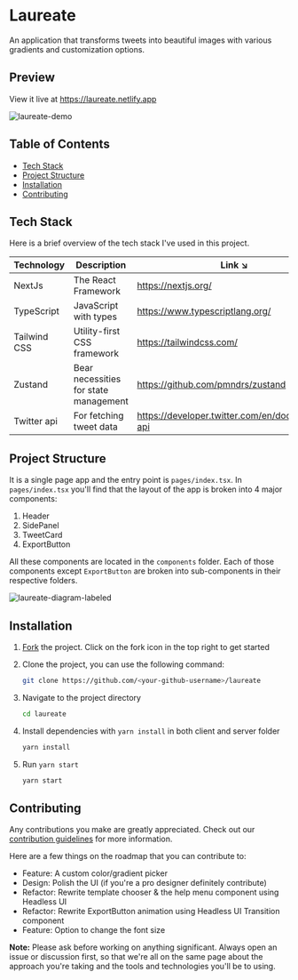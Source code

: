 # Laureate

An application that transforms tweets into beautiful images with various gradients and customization options.

## Preview

View it live at https://laureate.netlify.app

![laureate-demo](https://user-images.githubusercontent.com/23008566/204119016-51161fa2-8fe3-46ce-9750-6e17d6e263c3.gif)


## Table of Contents

- [Tech Stack](#tech-stack)
- [Project Structure](#project-structure)
- [Installation](#installation)
- [Contributing](#contributing)

## Tech Stack

Here is a brief overview of the tech stack I've used in this project.

| Technology   | Description                           | Link ↘️                                           |
| ------------ | ------------------------------------- | ------------------------------------------------- |
| NextJs       | The React Framework                   | https://nextjs.org/                               |
| TypeScript   | JavaScript with types                 | https://www.typescriptlang.org/                   |
| Tailwind CSS | Utility-first CSS framework           | https://tailwindcss.com/                          |
| Zustand      | Bear necessities for state management | https://github.com/pmndrs/zustand                 |
| Twitter api  | For fetching tweet data               | https://developer.twitter.com/en/docs/twitter-api |

## Project Structure

It is a single page app and the entry point is `pages/index.tsx`. In `pages/index.tsx` you'll find that the layout of the app is broken into 4 major components:

1. Header
2. SidePanel
3. TweetCard
4. ExportButton

All these components are located in the `components` folder. Each of those components except `ExportButton` are broken into sub-components in their respective folders.

![laureate-diagram-labeled](https://user-images.githubusercontent.com/108616679/202859779-95e2ae3c-7927-4b48-87ac-c8df193052a6.png)

## Installation

1. [Fork](https://github.com/subhoghoshX/laureate/fork) the project. Click on the fork icon in the top right to get started

2. Clone the project, you can use the following command:

   ```bash
   git clone https://github.com/<your-github-username>/laureate
   ```

3. Navigate to the project directory

   ```bash
   cd laureate
   ```

4. Install dependencies with `yarn install` in both client and server folder

   ```bash
   yarn install
   ```

5. Run `yarn start`

   ```bash
   yarn start
   ```

## Contributing

Any contributions you make are greatly appreciated. Check out our [contribution guidelines](/CONTRIBUTING.md) for more information.

Here are a few things on the roadmap that you can contribute to:

- Feature: A custom color/gradient picker
- Design: Polish the UI (if you're a pro designer definitely contribute)
- Refactor: Rewrite template chooser & the help menu component using Headless UI
- Refactor: Rewrite ExportButton animation using Headless UI Transition component
- Feature: Option to change the font size

**Note:** Please ask before working on anything significant. Always open an issue or discussion first, so that we're all on the same page about the approach you're taking and the tools and technologies you'll be to using.
